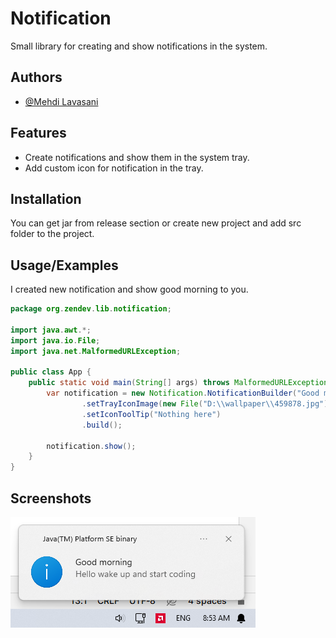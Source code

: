 # Notification

Small library for creating and show notifications in the system.

## Authors

- [@Mehdi Lavasani](https://github.com/zendevMehdi)


## Features

- Create notifications and show them in the system tray.
- Add custom icon for notification in the tray.

  
## Installation

You can get jar from release section or create new project and add src folder to the project.


## Usage/Examples

I created new notification and show good morning to you.

```java
package org.zendev.lib.notification;

import java.awt.*;
import java.io.File;
import java.net.MalformedURLException;

public class App {
    public static void main(String[] args) throws MalformedURLException, AWTException {
        var notification = new Notification.NotificationBuilder("Good morning", "Hello wake up and start coding", TrayIcon.MessageType.INFO)
                .setTrayIconImage(new File("D:\\wallpaper\\459878.jpg").toURL())
                .setIconToolTip("Nothing here")
                .build();

        notification.show();
    }
}
```

## Screenshots

![screenshots/gm.png](https://github.com/zendevMehdi/Notification/blob/ed10076a5251d67512846f8580b8da881214a0ae/screenshots/gm.png)


